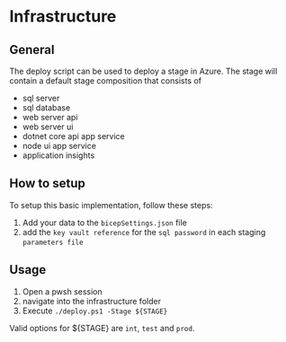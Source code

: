 # Infrastructure

## General

The deploy script can be used to deploy a stage in Azure. The stage will contain a default stage composition that consists of

- sql server
- sql database
- web server api
- web server ui
- dotnet core api app service
- node ui app service
- application insights

## How to setup

To setup this basic implementation, follow these steps:

1. Add your data to the `bicepSettings.json` file
2. add the `key vault reference` for the `sql password` in each staging `parameters file`

## Usage

1. Open a pwsh session
2. navigate into the infrastructure folder
3. Execute `./deploy.ps1 -Stage ${STAGE}`

Valid options for ${STAGE} are `int`, `test` and `prod`.